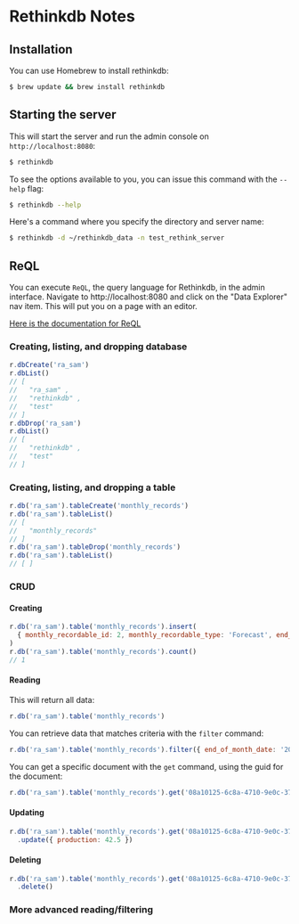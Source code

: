 # Rethinkdb Notes

## Installation

You can use Homebrew to install rethinkdb:

```bash
$ brew update && brew install rethinkdb
```

## Starting the server

This will start the server and run the admin console on `http://localhost:8080`:

```bash
$ rethinkdb
```

To see the options available to you, you can issue this command with the `--help` flag:

```bash
$ rethinkdb --help
```

Here's a command where you specify the directory and server name:

```bash
$ rethinkdb -d ~/rethinkdb_data -n test_rethink_server
```

## ReQL 

You can execute `ReQL`, the query language for Rethinkdb, in the admin interface.  Navigate to http://localhost:8080 and click on the "Data Explorer" nav item.  This will put you on a page with an editor.

[Here is the documentation for ReQL](https://www.rethinkdb.com/api/javascript/)

### Creating, listing, and dropping database

```javascript
r.dbCreate('ra_sam')
r.dbList()
// [
//   "ra_sam" ,
//   "rethinkdb" ,
//   "test"
// ]
r.dbDrop('ra_sam')
r.dbList()
// [
//   "rethinkdb" ,
//   "test"
// ]
```

### Creating, listing, and dropping a table

```javascript
r.db('ra_sam').tableCreate('monthly_records')
r.db('ra_sam').tableList()
// [
//   "monthly_records"
// ]
r.db('ra_sam').tableDrop('monthly_records')
r.db('ra_sam').tableList()
// [ ]
```

### CRUD

#### Creating 

```javascript
r.db('ra_sam').table('monthly_records').insert(
  { monthly_recordable_id: 2, monthly_recordable_type: 'Forecast', end_of_month_date: '2012-01-31', production: 229.8036 }
)
r.db('ra_sam').table('monthly_records').count()
// 1
```

#### Reading

This will return all data:

```javascript
r.db('ra_sam').table('monthly_records')
```

You can retrieve data that matches criteria with the `filter` command:

```javascript
r.db('ra_sam').table('monthly_records').filter({ end_of_month_date: '2012-01-31' })
```

You can get a specific document with the `get` command, using the guid for the document:

```javascript
r.db('ra_sam').table('monthly_records').get('08a10125-6c8a-4710-9e0c-37dacd804034')
```

#### Updating

```javascript
r.db('ra_sam').table('monthly_records').get('08a10125-6c8a-4710-9e0c-37dacd804034')
  .update({ production: 42.5 })
```

#### Deleting

```javascript
r.db('ra_sam').table('monthly_records').get('08a10125-6c8a-4710-9e0c-37dacd804034')
  .delete()
```

### More advanced reading/filtering

